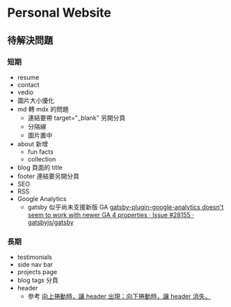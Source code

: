 # Personal Website

## 待解決問題

### 短期
- resume
- contact
- vedio
- 圖片大小優化
- md 轉 mdx 的問題
  - 連結要帶 target="_blank" 另開分頁
  - 分隔線
  - 圖片置中
- about 新增
  - fun facts
  - collection
- blog 頁面的 title
- footer 連結要另開分頁
- SEO
- RSS
- Google Analytics 
  - gatsby 似乎尚未支援新版 GA [gatsby-plugin-google-analytics doesn't seem to work with newer GA 4 properties · Issue #28155 · gatsbyjs/gatsby](https://github.com/gatsbyjs/gatsby/issues/28155)

### 長期
- testimonials
- side nav bar
- projects page
- blog tags 分頁
- header 
  - 參考 [向上捲動時，讓 header 出現；向下捲動時，讓 header 消失。](https://chiayilai.com/%E5%90%91%E4%B8%8A%E6%8D%B2%E5%8B%95%E6%99%82%EF%BC%8C%E8%AE%93%E4%B8%BB%E9%81%B8%E5%96%AE%E5%87%BA%E7%8F%BE%E5%9B%BA%E5%AE%9A%E5%9C%A8%E8%A6%96%E7%AA%97%E4%B8%8A%E6%96%B9/)